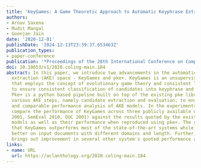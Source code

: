 ```yaml
---
title: 'KeyGames: A Game Theoretic Approach to Automatic Keyphrase Extraction'
authors:
- Arnav Saxena
- Mudit Mangal
- Goonjan Jain
date: '2020-12-01'
publishDate: '2024-12-13T23:39:37.653463Z'
publication_types:
- paper-conference
publication: '*Proceedings of the 28th International Conference on Computational Linguistics*'
doi: 10.18653/v1/2020.coling-main.184
abstract: In this paper, we introduce two advancements in the automatic keyphrase
  extraction (AKE) space - KeyGames and pke+. KeyGames is an unsupervised AKE framework
  that employs the concept of evolutionary game theory and consistent labelling problem
  to ensure consistent classification of candidates into keyphrase and non-keyphrase.
  Pke+ is a python based pipeline built on top of the existing pke library to standardize
  various AKE steps, namely candidate extraction and evaluation, to ensure truly systematic
  and comparable performance analysis of AKE models. In the experiments section, we
  compare the performance of KeyGames across three publicly available datasets (Inspec
  2001, SemEval 2010, DUC 2001) against the results quoted by the existing state-of-the-art
  models as well as their performance when reproduced using pke+. The results show
  that KeyGames outperforms most of the state-of-the-art systems while generalizing
  better on input documents with different domains and length. Further, pke+′s pre-processing
  brings out improvement in several other system′s quoted performance as well.
links:
- name: URL
  url: https://aclanthology.org/2020.coling-main.184
---
```

